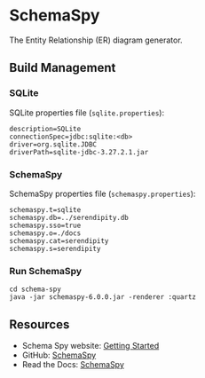 # SchemaSpy

The Entity Relationship (ER) diagram generator.

## Build Management

### SQLite

SQLite properties file (`sqlite.properties`):

```
description=SQLite
connectionSpec=jdbc:sqlite:<db>
driver=org.sqlite.JDBC
driverPath=sqlite-jdbc-3.27.2.1.jar
```

### SchemaSpy

SchemaSpy properties file (`schemaspy.properties`):

```
schemaspy.t=sqlite
schemaspy.db=../serendipity.db
schemaspy.sso=true
schemaspy.o=./docs
schemaspy.cat=serendipity
schemaspy.s=serendipity
```

### Run SchemaSpy

```
cd schema-spy
java -jar schemaspy-6.0.0.jar -renderer :quartz
```

## Resources

* Schema Spy website: [Getting Started](http://schemaspy.org/)
* GitHub: [SchemaSpy](https://github.com/schemaspy/schemaspy)
* Read the Docs: [SchemaSpy](https://schemaspy.readthedocs.io/en/latest/started.html)





